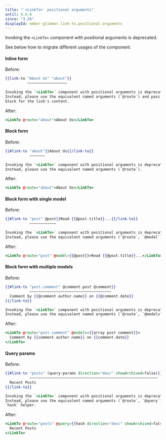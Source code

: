 ```yaml
---
title: "`<LinkTo>` positional arguments"
until: 4.0.0
since: "3.26"
displayId: ember-glimmer.link-to.positional-arguments
---
```



Invoking the `<LinkTo>` component with positional arguments is deprecated.

See below how to migrate different usages of the component.

#### Inline form

Before:
```handlebars
{{link-to "About Us" "about"}}
          ~~~~~~~~~~~~~~~~~~

Invoking the `<LinkTo>` component with positional arguments is deprecated.
Instead, please use the equivalent named arguments (`@route`) and pass a
block for the link's content.
```

After:
```handlebars
<LinkTo @route="about">About Us</LinkTo>
```

#### Block form

Before:
```handlebars
{{#link-to "about"}}About Us{{/link-to}}
           ~~~~~~~

Invoking the `<LinkTo>` component with positional arguments is deprecated.
Instead, please use the equivalent named arguments (`@route`).
```

After:
```handlebars
<LinkTo @route="about">About Us</LinkTo>
```

#### Block form with single model

Before:
```handlebars
{{#link-to "post" @post}}Read {{@post.title}}...{{/link-to}}
           ~~~~~~~~~~~~

Invoking the `<LinkTo>` component with positional arguments is deprecated.
Instead, please use the equivalent named arguments (`@route`, `@model`).
```

After:
```handlebars
<LinkTo @route="post" @model={{@post}}>Read {{@post.title}}...</LinkTo>
```

#### Block form with multiple models

Before:
```handlebars
{{#link-to "post.comment" @comment.post @comment}}
           ~~~~~~~~~~~~~~~~~~~~~~~~~~~~~~~~~~~~~
  Comment by {{@comment.author.name}} on {{@comment.date}}
{{/link-to}}

Invoking the `<LinkTo>` component with positional arguments is deprecated.
Instead, please use the equivalent named arguments (`@route`, `@models`).
```

After:
```handlebars
<LinkTo @route="post.comment" @models={{array post comment}}>
  Comment by {{comment.author.name}} on {{comment.date}}
</LinkTo>
```

#### Query params

Before:
```handlebars
{{#link-to "posts" (query-params direction="desc" showArchived=false)}}
           ~~~~~~~~~~~~~~~~~~~~~~~~~~~~~~~~~~~~~~~~~~~~~~~~~~~~~~~~~~
  Recent Posts
{{/link-to}}

Invoking the `<LinkTo>` component with positional arguments is deprecated.
Instead, please use the equivalent named arguments (`@route`, `@query`) and the
`hash` helper.
```

After:
```handlebars
<LinkTo @route="posts" @query={{hash direction="desc" showArchived=false}}>
  Recent Posts
</LinkTo>
```
